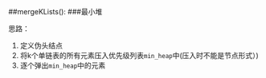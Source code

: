 ##mergeKLists():
###最小堆

思路：

1. 定义伪头结点
2. 将k个单链表的所有元素压入优先级列表`min_heap`中(压入时不能是节点形式）)
3. 逐个弹出`min_heap`中的元素
